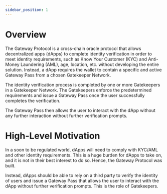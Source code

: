 ```yaml
---
sidebar_position: 1
---
```


# Overview

The Gateway Protocol is a cross-chain oracle protocol that allows decentralized apps (dApps) to complete identity verification in order to meet identity requirements, such as Know Your Customer (KYC) and Anti-Money Laundering (AML), age, location, etc. without developing the entire solution. Instead, a dApp requires the wallet to contain a specific and active Gateway Pass from a chosen Gatekeeper Network.

The identity verification process is completed by one or more Gatekeepers in a Gatekeeper Network. The Gatekeepers enforce the predetermined requirements and issue a Gateway Pass once the user successfully completes the verification.

The Gateway Pass then allows the user to interact with the dApp without any further interaction without further verification prompts.

# High-Level Motivation

In a soon to be regulated world, dApps will need to comply with KYC/AML and other identity requirements. This is a huge burden for dApps to take on, and it is not in their best interest to do so. Hence, the Gateway Protocol was built. 

Instead, dApps should be able to rely on a third party to verify the identity of users and issue a Gateway Pass that allows the user to interact with the dApp without further verification prompts. This is the role of Gatekeepers. 



